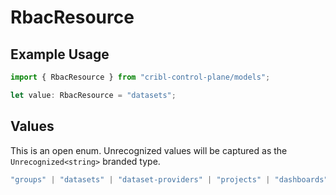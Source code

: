 # RbacResource

## Example Usage

```typescript
import { RbacResource } from "cribl-control-plane/models";

let value: RbacResource = "datasets";
```

## Values

This is an open enum. Unrecognized values will be captured as the `Unrecognized<string>` branded type.

```typescript
"groups" | "datasets" | "dataset-providers" | "projects" | "dashboards" | "macros" | "notebooks" | Unrecognized<string>
```